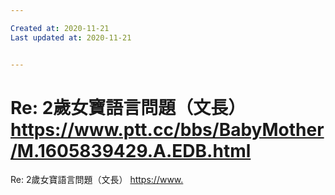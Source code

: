```yaml
---

Created at: 2020-11-21
Last updated at: 2020-11-21


---
```


# Re: 2歲女寶語言問題（文長）https://www.ptt.cc/bbs/BabyMother/M.1605839429.A.EDB.html


Re: 2歲女寶語言問題（文長）
<https://>[www.](http://www.ptt.cc/bbs/BabyMother/M.1605839429.A.EDB.html)

